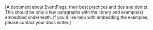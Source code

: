 [A document about EventFlags, their best practices and dos and don'ts. This should be only a few paragraphs with the library and example(s) embedded underneath. If you'd like help with embedding the examples, please contact your docs writer.]
